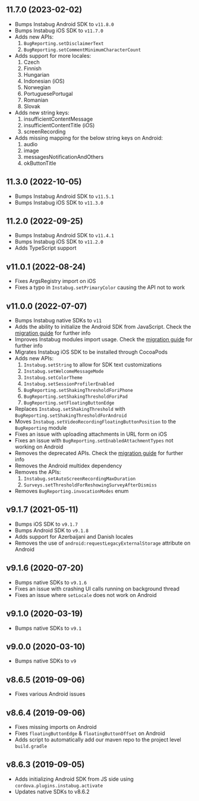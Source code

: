 ## 11.7.0 (2023-02-02)

* Bumps Instabug Android SDK to `v11.8.0`
* Bumps Instabug iOS SDK to `v11.7.0`
* Adds new APIs:
  1. `BugReporting.setDisclaimerText`
  2. `BugReporting.setCommentMinimumCharacterCount`
* Adds support for more locales:
  1. Czech
  2. Finnish
  3. Hungarian
  4. Indonesian (iOS)
  5. Norwegian
  6. PortuguesePortugal
  7. Romanian
  8. Slovak
* Adds new string keys:
  1. insufficientContentMessage
  2. insufficientContentTitle (iOS)
  3. screenRecording
* Adds missing mapping for the below string keys on Android:
  1. audio
  2. image
  3. messagesNotificationAndOthers
  4. okButtonTitle

## 11.3.0 (2022-10-05)

* Bumps Instabug Android SDK to `v11.5.1`
* Bumps Instabug iOS SDK to `v11.3.0`

## 11.2.0 (2022-09-25)

* Bumps Instabug Android SDK to `v11.4.1`
* Bumps Instabug iOS SDK to `v11.2.0`
* Adds TypeScript support

## v11.0.1 (2022-08-24)

* Fixes ArgsRegistry import on iOS
* Fixes a typo in `Instabug.setPrimaryColor` causing the API not to work

## v11.0.0 (2022-07-07)

* Bumps Instabug native SDKs to `v11`
* Adds the ability to initialize the Android SDK from JavaScript. Check the [migration guide][migration-guide-v11] for further info
* Improves Instabug modules import usage. Check the [migration guide][migration-guide-v11] for further info
* Migrates Instabug iOS SDK to be installed through CocoaPods
* Adds new APIs:
  1. `Instabug.setString` to allow for SDK text customizations
  2. `Instabug.setWelcomeMessageMode`
  3. `Instabug.setColorTheme`
  4. `Instabug.setSessionProfilerEnabled`
  5. `BugReporting.setShakingThresholdForiPhone`
  6. `BugReporting.setShakingThresholdForiPad`
  7. `BugReporting.setFloatingButtonEdge`
* Replaces `Instabug.setShakingThreshold` with `BugReporting.setShakingThresholdForAndroid`
* Moves `Instabug.setVideoRecordingFloatingButtonPosition` to the `BugReporting` module
* Fixes an issue with uploading attachments in URL form on iOS
* Fixes an issue with `BugReporting.setEnabledAttachmentTypes` not working on Android
* Removes the deprecated APIs. Check the [migration guide][migration-guide-v11] for further info
* Removes the Android multidex dependency
* Removes the APIs:
  1. `Instabug.setAutoScreenRecordingMaxDuration`
  2. `Surveys.setThresholdForReshowingSurveyAfterDismiss`
* Removes `BugReporting.invocationModes` enum

[migration-guide-v11]: https://docs.instabug.com/docs/cordova-migration-guide

## v9.1.7 (2021-05-11)

* Bumps iOS SDK to `v9.1.7`
* Bumps Android SDK to `v9.1.8`
* Adds support for Azerbaijani and Danish locales
* Removes the use of `android:requestLegacyExternalStorage` attribute on Android

## v9.1.6 (2020-07-20)

* Bumps native SDKs to `v9.1.6`
* Fixes an issue with crashing UI calls running on background thread
* Fixes an issue where `setLocale` does not work on Android

## v9.1.0 (2020-03-19)

* Bumps native SDKs to `v9.1`

## v9.0.0 (2020-03-10)

* Bumps native SDKs to `v9`

## v8.6.5 (2019-09-06)

* Fixes various Android issues

## v8.6.4 (2019-09-06)

* Fixes missing imports on Android
* Fixes `floatingButtonEdge` & `floatingButtonOffset` on Android
* Adds script to automatically add our maven repo to the project level `build.gradle`

## v8.6.3 (2019-09-05)

* Adds initializing Android SDK from JS side using `cordova.plugins.instabug.activate`
* Updates native SDKs to v8.6.2
